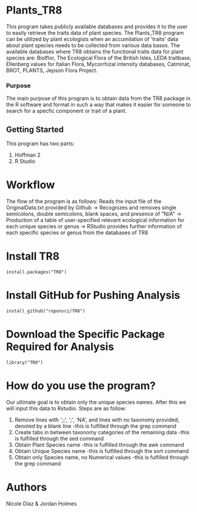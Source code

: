 # Plants_TR8

This program takes publicly available databases and provides it to the user to easily
retrieve the traits data of plant species. The Plants_TR8 program can be utilized by
plant ecologists when an accumilation of 'traits' data about plant species needs to be
collected from various data bases. The available databases where TR8 obtains the functional
traits data for plant species are: Biolflor, The Ecological Flora of the British Isles,
LEDA traitbase, Ellenberg values for Italian Flora, Mycorrhizal intensity databases,
Catminat, BROT, PLANTS, Jepson Flora Project.

### Purpose
The main purpose of this program is to obtain data from the TR8 package in the R
software and format in such a way that makes it easier for someone to search for
a specfic component or trait of a plant.

## Getting Started
This program has two parts:
1) Hoffman 2
2) R Studio

# Workflow

The flow of the program is as follows:
Reads the input file of the OriginalData.txt provided by Github ->
Recognizes and removes single semicolons, double semicolons, blank spaces, and presence of "N/A" ->
Production of a table of user-specified relevant ecological information for each unique species or genus ->
RStudio provides further information of each specific species or genus from the databases of TR8

# Install TR8
``` {r}
install.packages("TR8")
```

# Install GitHub for Pushing Analysis
``` {r}
install_github("roponsci/TR8")
```

# Download the Specific Package Required for Analysis
``` {r}
library("TR8")
```

# How do you use the program?
Our ultimate goal is to obtain only the unique species names. After this
we will input this data to Rstudio. Steps are as follow:

1) Remove lines with ';;', ';', 'NA', and lines with no taxonomy provided,
denoted by a blank line
        -this is fulfilled through the grep command
2) Create tabs in between taxonomy categories of the remaining data
        -this is fulfilled through the sed command
3) Obtain Plant Species name
        -this is fulfilled through the awk command
4) Obtain Unique Species name
        -this is fulfilled through the sort command
5) Obtain only Species name, no Numerical values
        -this is fulfilled through the grep command

# Authors
Nicole Diaz & Jordan Holmes

